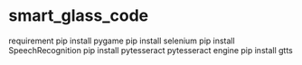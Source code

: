 # smart_glass_code

requirement 
pip install pygame
pip install selenium
pip install SpeechRecognition
pip install pytesseract
pytesseract engine
pip install gtts
